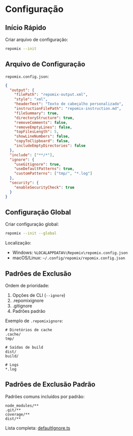 # Configuração

## Início Rápido

Criar arquivo de configuração:
```bash
repomix --init
```

## Arquivo de Configuração

`repomix.config.json`:
```json
{
  "output": {
    "filePath": "repomix-output.xml",
    "style": "xml",
    "headerText": "Texto de cabeçalho personalizado",
    "instructionFilePath": "repomix-instruction.md",
    "fileSummary": true,
    "directoryStructure": true,
    "removeComments": false,
    "removeEmptyLines": false,
    "topFilesLength": 5,
    "showLineNumbers": false,
    "copyToClipboard": false,
    "includeEmptyDirectories": false
  },
  "include": ["**/*"],
  "ignore": {
    "useGitignore": true,
    "useDefaultPatterns": true,
    "customPatterns": ["tmp/", "*.log"]
  },
  "security": {
    "enableSecurityCheck": true
  }
}
```

## Configuração Global

Criar configuração global:
```bash
repomix --init --global
```

Localização:
- Windows: `%LOCALAPPDATA%\Repomix\repomix.config.json`
- macOS/Linux: `~/.config/repomix/repomix.config.json`

## Padrões de Exclusão

Ordem de prioridade:
1. Opções de CLI (`--ignore`)
2. .repomixignore
3. .gitignore
4. Padrões padrão

Exemplo de `.repomixignore`:
```text
# Diretórios de cache
.cache/
tmp/

# Saídas de build
dist/
build/

# Logs
*.log
```

## Padrões de Exclusão Padrão

Padrões comuns incluídos por padrão:
```text
node_modules/**
.git/**
coverage/**
dist/**
```

Lista completa: [defaultIgnore.ts](https://github.com/yamadashy/repomix/blob/main/src/config/defaultIgnore.ts)
